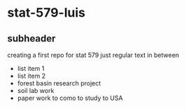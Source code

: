 # stat-579-luis

## subheader

creating a first repo for stat 579
just regular text in between
- list item 1
- list item 2
- forest basin research project
- soil lab work
- paper work to como to study to USA
